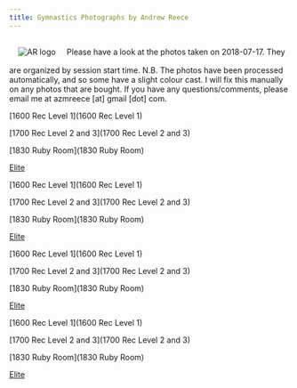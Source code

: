 ```yaml
---
title: Gymnastics Photographs by Andrew Reece
---
```

<link href='/style.css' rel='stylesheet'/>
<img style='display: inline-block; margin: 1rem' src='http://andrewreece.co.uk/img/AR_logo.svg' alt='AR logo' class='svg' id='ar-logo'>
Please have a look at the photos taken on 2018-07-17. They are organized by session start time.  
N.B. The photos have been processed automatically, and so some have a slight colour cast. I will fix this manually on any photos that are bought.  
If you have any questions/comments, please email me at azmreece [at] gmail [dot] com.

[1600 Rec Level 1](1600 Rec Level 1)

[1700 Rec Level 2 and 3](1700 Rec Level 2 and 3)

[1830 Ruby Room](1830 Ruby Room)

[Elite](Elite)

[1600 Rec Level 1](1600 Rec Level 1)

[1700 Rec Level 2 and 3](1700 Rec Level 2 and 3)

[1830 Ruby Room](1830 Ruby Room)

[Elite](Elite)

[1600 Rec Level 1](1600 Rec Level 1)

[1700 Rec Level 2 and 3](1700 Rec Level 2 and 3)

[1830 Ruby Room](1830 Ruby Room)

[Elite](Elite)

[1600 Rec Level 1](1600 Rec Level 1)

[1700 Rec Level 2 and 3](1700 Rec Level 2 and 3)

[1830 Ruby Room](1830 Ruby Room)

[Elite](Elite)

